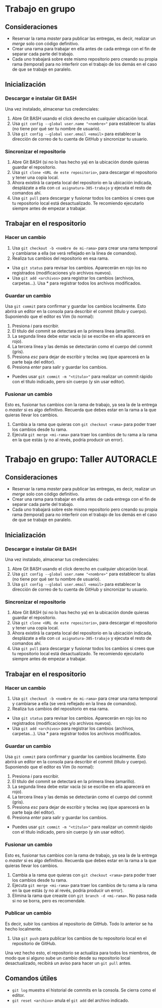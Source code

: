 # Trabajo en grupo

## Consideraciones
   * Reservar la rama *master* para publicar las entregas, es decir, realizar un *merge* solo con código definitivo.
   * Crear una rama para trabajar en ella antes de cada entrega con el fin de separar cada parte del trabajo.
   * Cada uno trabajará sobre este mismo repositorio pero creando su propia rama (temporal) para no interferir con el trabajo de los demás en el caso de que se trabaje en paralelo.


## Inicialización
### Descargar e instalar Git BASH
Una vez instalado, almacenar tus credenciales:
1. Abre Git BASH usando el click derecho en cualquier ubicación local.
2. Usa `git config --global user.name "<nombre>"` para establecer tu alias (no tiene por qué ser tu nombre de usuario).
3. Usa `git config --global user.email <email>` para establecer la dirección de correo de tu cuenta de GitHub y sincronizar tu usuario.

### Sincronizar el repositorio
1. Abre Git BASH (si no lo has hecho ya) en la ubicación donde quieras guardar el repositorio.
2. Usa `git clone <URL de este repositorio>`, para descargar el repositorio y tener una copia local.
3. Ahora existirá la carpeta local del repositorio en la ubicación indicada, desplázate a ella con `cd asignatura-305-trabajo` y ejecuta el resto de comandos ahí.
4. Usa `git pull` para descargar y fusionar todos los cambios si crees que tu repositorio local está desactualizado. Te recomiendo ejecutarlo siempre antes de empezar a trabajar.


## Trabajar en el respositorio
### Hacer un cambio
1. Usa `git checkout -b <nombre de mi-rama>` para crear una rama temporal y cambiarse a ella (se verá reflejado en la línea de comandos).
2. Realiza tus cambios del repositorio en esa rama.
 * Usa `git status` para revisar los cambios. Aparecerán en rojo los no registrados (modificaciones y/o archivos nuevos).
 * Usa `git add <archivos>` para registrar los cambios (archivos, carpetas...). Usa * para registrar todos los archivos modificados.

### Guardar un cambio
Usa `git commit` para confirmar y guardar los cambios localmente. Esto abrirá un editor en la consola para describir el commit (título y cuerpo). Suponiendo que el editor es Vim (lo normal):
1. Presiona *i* para escribir.
2. El título del commit se detectará en la primera línea (amarillo).
3. La segunda línea debe estar vacía (si se escribe en ella aparecerá en rojo).
4. La tercera línea y las demás se detectarán como el cuerpo del commit (gris).
5. Presiona *esc* para dejar de escribir y teclea *:wq* (que aparecerá en la parte baja del editor).
6. Presiona *enter* para salir y guardar los cambios.
  
 * Puedes usar `git commit -m "<título>"` para realizar un commit rápido con el título indicado, pero sin cuerpo (y sin usar editor).
 
### Fusionar un cambio
Esto es, fusionar tus cambios con la rama de trabajo, ya sea la de la entrega o *master* si es algo definitivo. Recuerda que debes estar en la rama a la que quieras llevar los cambios.
1. Cambia a la rama que quieras con `git checkout <rama>` para poder traer los cambios desde tu rama.
2. Ejecuta `git merge <mi-rama>` para traer los cambios de tu rama a la rama en la que estás (y no al revés, podría producir un error).
# Trabajo en grupo: Taller AUTORACLE


## Consideraciones
   * Reservar la rama *master* para publicar las entregas, es decir, realizar un *merge* solo con código definitivo.
   * Crear una rama para trabajar en ella antes de cada entrega con el fin de separar cada parte del trabajo.
   * Cada uno trabajará sobre este mismo repositorio pero creando su propia rama (temporal) para no interferir con el trabajo de los demás en el caso de que se trabaje en paralelo.


## Inicialización
### Descargar e instalar Git BASH
Una vez instalado, almacenar tus credenciales:
1. Abre Git BASH usando el click derecho en cualquier ubicación local.
2. Usa `git config --global user.name "<nombre>"` para establecer tu alias (no tiene por qué ser tu nombre de usuario).
3. Usa `git config --global user.email <email>` para establecer la dirección de correo de tu cuenta de GitHub y sincronizar tu usuario.

### Sincronizar el repositorio
1. Abre Git BASH (si no lo has hecho ya) en la ubicación donde quieras guardar el repositorio.
2. Usa `git clone <URL de este repositorio>`, para descargar el repositorio y tener una copia local.
3. Ahora existirá la carpeta local del repositorio en la ubicación indicada, desplázate a ella con `cd asignatura-305-trabajo` y ejecuta el resto de comandos ahí.
4. Usa `git pull` para descargar y fusionar todos los cambios si crees que tu repositorio local está desactualizado. Te recomiendo ejecutarlo siempre antes de empezar a trabajar.


## Trabajar en el respositorio
### Hacer un cambio
1. Usa `git checkout -b <nombre de mi-rama>` para crear una rama temporal y cambiarse a ella (se verá reflejado en la línea de comandos).
2. Realiza tus cambios del repositorio en esa rama.
 * Usa `git status` para revisar los cambios. Aparecerán en rojo los no registrados (modificaciones y/o archivos nuevos).
 * Usa `git add <archivos>` para registrar los cambios (archivos, carpetas...). Usa * para registrar todos los archivos modificados.

### Guardar un cambio
Usa `git commit` para confirmar y guardar los cambios localmente. Esto abrirá un editor en la consola para describir el commit (título y cuerpo). Suponiendo que el editor es Vim (lo normal):
1. Presiona *i* para escribir.
2. El título del commit se detectará en la primera línea (amarillo).
3. La segunda línea debe estar vacía (si se escribe en ella aparecerá en rojo).
4. La tercera línea y las demás se detectarán como el cuerpo del commit (gris).
5. Presiona *esc* para dejar de escribir y teclea *:wq* (que aparecerá en la parte baja del editor).
6. Presiona *enter* para salir y guardar los cambios.
  
 * Puedes usar `git commit -m "<título>"` para realizar un commit rápido con el título indicado, pero sin cuerpo (y sin usar editor).
 
### Fusionar un cambio
Esto es, fusionar tus cambios con la rama de trabajo, ya sea la de la entrega o *master* si es algo definitivo. Recuerda que debes estar en la rama a la que quieras llevar los cambios.
1. Cambia a la rama que quieras con `git checkout <rama>` para poder traer los cambios desde tu rama.
2. Ejecuta `git merge <mi-rama>` para traer los cambios de tu rama a la rama en la que estás (y no al revés, podría producir un error).
3. Elimina la rama que creaste con `git branch -d <mi-rama>`. No pasa nada si no se borra, pero es recomendale.

### Publicar un cambio
Es decir, subir los cambios al repositorio de GitHub. Todo lo anterior se ha hecho localmente.
1. Usa `git push` para publicar los cambios de tu repositorio local en el repositorio de GitHub.

Una vez hecho esto, el repositorio se actualiza para todos los miembros, de modo que si alguno sube un cambio desde su repositorio local desactualizado, recibirá un aviso para hacer un `git pull` antes.


## Comandos útiles
* `git log` muestra el historial de commits en la consola. Se cierra como el editor.
* `git reset <archivo>` anula el `git add` del archivo indicado.
